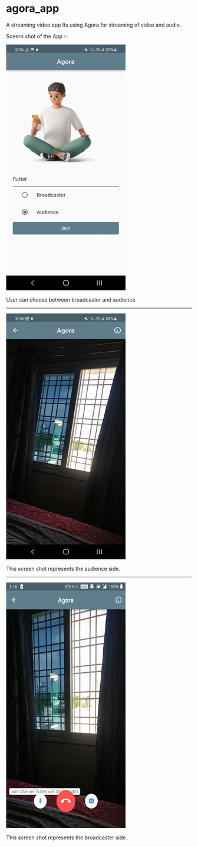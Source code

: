 # agora_app

A streaming video app
Its using Agora for streaming of video and audio.

Sceern shot of the App :-

<img src="SS1.jpg" width=324 height=666>

User can choose between broadcaster and audience

---------------------------------------------------

<img src="SS2.jpg" width=324 height=666>

This screen shot represents the audience side.


---------------------------------------------------

<img src="SS3.jpg" width=324 height=666>

This screen shot represents the broadcaster side.
